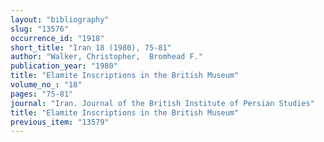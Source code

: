 ```yaml
---
layout: "bibliography"
slug: "13576"
occurrence_id: "1918"
short_title: "Iran 18 (1980), 75-81"
author: "Walker, Christopher,  Bromhead F."
publication_year: "1980"
title: "Elamite Inscriptions in the British Museum"
volume_no_: "18"
pages: "75-81"
journal: "Iran. Journal of the British Institute of Persian Studies"
title: "Elamite Inscriptions in the British Museum"
previous_item: "13579"
---
```

